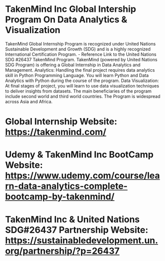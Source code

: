 # TakenMind Inc Global Intership Program On Data Analytics & Visualization
TakenMind Global Internship Program is recognized under United Nations Sustainable Development and Growth (SDG) and is a highly recognized International Certification Program. - Reference Link to the United Nations SDG #26437 TakenMind Program.
TakenMind (powered by United Nations SDG Program) is offering a Global Internship in Data Analytics and Management.
Analytics: Handling the final project requires data analytics skill in Python Programming Language. You will learn Python and Data Analytics with Python during the course of the program.
Data Visualization: At final stages of project, you will learn to use data visualization techniques to deliver insights from datasets.
The main beneficiaries of the program include second world and third world countries. The Program is widespread across Asia and Africa. 
# Global Internship Website: https://takenmind.com/ 
# Udemy & TakenMind Inc BootCamp Website: https://www.udemy.com/course/learn-data-analytics-complete-bootcamp-by-takenmind/ 
# TakenMind Inc & United Nations SDG#26437 Partnership Website: https://sustainabledevelopment.un.org/partnership/?p=26437
